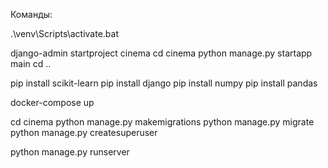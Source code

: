 Команды:

.\venv\Scripts\activate.bat

django-admin startproject cinema
cd cinema
python manage.py startapp main
cd ..

pip install scikit-learn
pip install django
pip install numpy
pip install pandas

docker-compose up

cd cinema
python manage.py makemigrations
python manage.py migrate
python manage.py createsuperuser

python manage.py runserver
